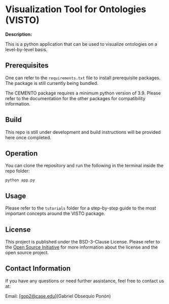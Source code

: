 # Visualization Tool for Ontologies (VISTO)

**Description:**

This is a python application that can be used to visualize ontologies on a level-by-level basis.

## Prerequisites

One can refer to the `requirements.txt` file to install prerequisite packages. The package is still currently being bundled.

The CEMENTO package requires a minimum python version of 3.9. Please refer to the documentation for the other packages for compatibility information.

## Build

This repo is still under development and build instructions will be provided here once completed.

## Operation

You can clone the repository and run the following in the terminal inside the repo folder:

```{bash}
python app.py
```

## Usage

Please refer to the `tutorials` folder for a step-by-step guide to the most important concepts around the VISTO package.

## License

This project is published under the BSD-3-Clause License. Please refer to the [Open Source Initiative](https://opensource.org/licenses) for more information about the license and the open source project.

## Contact Information
If you have any questions or need further assistance, feel free to contact us at:

Email: 
[gop2@case.edu](Gabriel Obsequio Ponón)